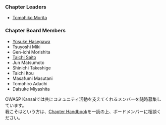 ### Chapter Leaders  
* [Tomohiko Morita](mailto:tomohiko.morita@owasp.org)  
 

### Chapter Board Members  
* [Yosuke Hasegawa](mailto:yosuke.hasegawa@owasp.org)  
* Tsuyoshi Miki  
* Gen-ichi Morishita  
* [Taichi Saito](mailto:taichi.saito@owasp.org)  
* Jun Matsumoto  
* Shinichi Takeshige  
* Taichi Itou  
* Masafumi Masutani  
* Tomohiro Adachi  
* Daisuke Miyashita  

OWASP Kansaiでは共にコミュニティ活動を支えてくれるメンバーを随時募集しています。  
我こそはという方は、[Chapter Handbook](https://owasp.org/www-policy/operational/chapter-handbook-existing)を一読の上、ボードメンバーに相談ください。
